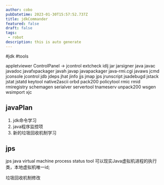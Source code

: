 ```yaml
---
author: cobo
pubDatetime: 2023-01-30T15:57:52.737Z
title: jdkCommander
featured: false
draft: false
tags:
 - robot
description: this is auto generate
---
```

#jdk #tools

appletviewer
ControlPanel -> jcontrol
extcheck
idlj
jar
jarsigner
java
javac
javadoc
javafxpackager
javah
javap
javapackager
java-rmi.cgi
javaws
jcmd
jconsole
jcontrol
jdb
jdeps
jhat
jinfo
jjs
jmap
jps
jrunscript
jsadebugd
jstack
jstat
jstatd
keytool
native2ascii
orbd
pack200
policytool
rmic
rmid
rmiregistry
schemagen
serialver
servertool
tnameserv
unpack200
wsgen
wsimport
xjc

## javaPlan
1. jdk命令学习
2. java程序监控项
3. 新的垃圾回收机制学习
## jps
jps java virtual machine process status tool 可以现实Java虚拟机进程的执行类，本地虚拟机唯一id;

垃圾回收机制修改
